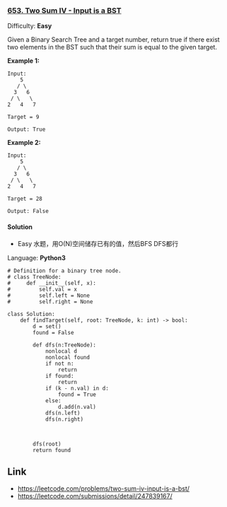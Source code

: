 ### [653\. Two Sum IV - Input is a BST](https://leetcode.com/problems/two-sum-iv-input-is-a-bst/)

Difficulty: **Easy**


Given a Binary Search Tree and a target number, return true if there exist two elements in the BST such that their sum is equal to the given target.

**Example 1:**

```
Input: 
    5
   / \
  3   6
 / \   \
2   4   7

Target = 9

Output: True
```

**Example 2:**

```
Input: 
    5
   / \
  3   6
 / \   \
2   4   7

Target = 28

Output: False
```


#### Solution
- Easy 水题，用O(N)空间储存已有的值，然后BFS DFS都行

Language: **Python3**

```python3
# Definition for a binary tree node.
# class TreeNode:
#     def __init__(self, x):
#         self.val = x
#         self.left = None
#         self.right = None
​
class Solution:
    def findTarget(self, root: TreeNode, k: int) -> bool:
        d = set()
        found = False
        
        def dfs(n:TreeNode):
            nonlocal d
            nonlocal found
            if not n:
                return
            if found:
                return
            if (k - n.val) in d:
                found = True
            else:
                d.add(n.val)
            dfs(n.left)
            dfs(n.right)
            
            
        
        dfs(root)
        return found
```

## Link
- https://leetcode.com/problems/two-sum-iv-input-is-a-bst/
- https://leetcode.com/submissions/detail/247839167/